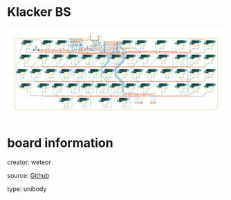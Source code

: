 # Klacker BS

![preview](./klacker_bs_preview.png)

# board information

creator: weteor

source: [Github](https://github.com/weteor/Klacker_BS)

type: unibody


